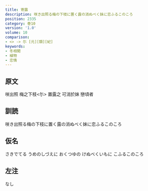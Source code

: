```yaml
---
title: 寄露
description: 咲き出照る梅の下枝に置く露の消ぬべく妹に恋ふるこのころ
position: 2335
category: 巻10
version: '1.0'
volume: 10
comparison:
- <> -> 尓 [元][類][紀]
keywords:
- 冬相聞
- 植物
- 恋情
---
```


## 原文

咲出照 梅之下枝<尓> 置露之 可消於妹 戀頃者

## 訓読

咲き出照る梅の下枝に置く露の消ぬべく妹に恋ふるこのころ

## 仮名

さきでてる うめのしづえに おくつゆの けぬべくいもに こふるこのころ

## 左注

なし
